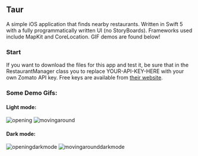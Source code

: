 ## Taur

A simple iOS application that finds nearby restaurants. Written in Swift 5 with a fully programmatically written UI (no StoryBoards). Frameworks used include MapKit and CoreLocation. GIF demos are found below!

### Start

If you want to download the files for this app and test it, be sure that in the RestaurantManager class you to replace YOUR-API-KEY-HERE with your own Zomato API key. Free keys are available from [their website](https://developers.zomato.com/api). 


### Some Demo Gifs:

#### Light mode:
![opening](https://user-images.githubusercontent.com/51876078/86988984-66ca8f80-c1d4-11ea-9bd1-d9feef531ee9.gif)
![movingaround](https://user-images.githubusercontent.com/51876078/86989037-81046d80-c1d4-11ea-9561-bf4bacf6d07c.gif)

#### Dark mode:
![openingdarkmode](https://user-images.githubusercontent.com/51876078/86989868-4a2f5700-c1d6-11ea-9712-40d473536b1b.gif)
![movingarounddarkmode](https://user-images.githubusercontent.com/51876078/86989871-4c91b100-c1d6-11ea-823a-33f8805c4e70.gif)
